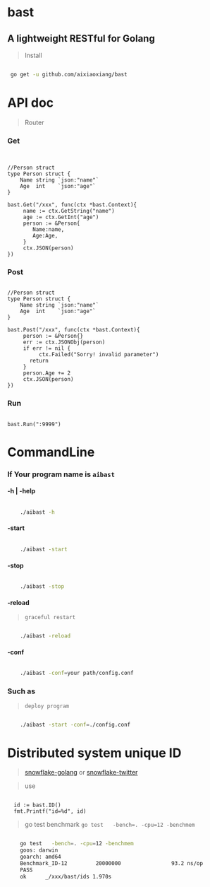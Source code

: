 # bast

## A lightweight RESTful  for Golang


> Install

``` bash

 go get -u github.com/aixiaoxiang/bast

 ```

# API doc

> Router
 

### Get

``` golang


//Person struct 
type Person struct {
	Name string `json:"name"`
	Age  int    `json:"age"` 
}

bast.Get("/xxx", func(ctx *bast.Context){
     name := ctx.GetString("name")
     age := ctx.GetInt("age") 
     person := &Person{
        Name:name,
        Age:Age, 
     }
     ctx.JSON(person)
})

```
 

### Post

``` golang

//Person struct 
type Person struct {
	Name string `json:"name"`
	Age  int    `json:"age"` 
} 

bast.Post("/xxx", func(ctx *bast.Context){
     person := &Person{}  
     err := ctx.JSONObj(person)
     if err != nil {
          ctx.Failed("Sorry! invalid parameter")
	   return
     }
     person.Age += 2
     ctx.JSON(person)
}) 

```

### Run 

``` golang

bast.Run(":9999")

```
  

# CommandLine

### If Your program name is ``` aibast ```

#### -h | -help

``` bash

    ./aibast -h

```

#### -start   

``` bash

    ./aibast -start

```

#### -stop

``` bash

    ./aibast -stop

```

#### -reload    

> ``` graceful restart  ```

``` bash

    ./aibast -reload

```

#### -conf 

``` bash

    ./aibast -conf=your path/config.conf 

```

### Such as

> ``` deploy program ```


``` bash  

    ./aibast -start -conf=./config.conf 

```

# Distributed system unique ID   

> [snowflake-golang](https://github.com/bwmarrin/snowflake)  or [snowflake-twitter](https://github.com/twitter/snowflake)

> use

``` golang

  id := bast.ID()
  fmt.Printf("id=%d", id)

```

> go test benchmark ``` go test   -bench=. -cpu=12 -benchmem ```

``` bash

    go test   -bench=. -cpu=12 -benchmem 
    goos: darwin
    goarch: amd64
    Benchmark_ID-12         20000000                93.2 ns/op            32 B/op          1 allocs/op
    PASS
    ok      _/xxx/bast/ids 1.970s

```
